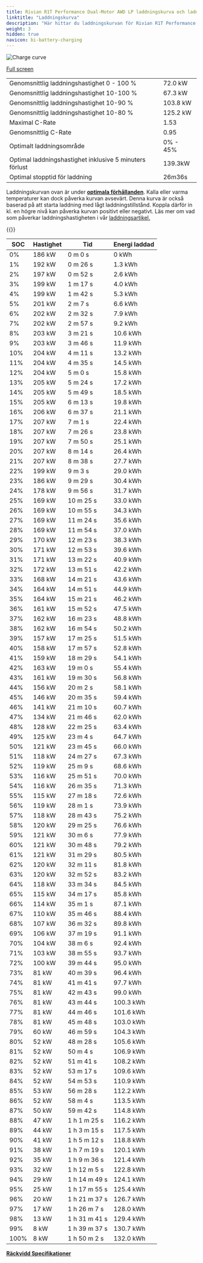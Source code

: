 ```yaml
---
title: Rivian R1T Performance Dual-Motor AWD LP laddningskurva och laddningsprestanda
linktitle: "Laddningskurva"
description: "Här hittar du laddningskurvan för Rivian R1T Performance Dual-Motor AWD LP."
weight: 3
hidden: true
navicon: bi-battery-charging
---
```

<!-- markdownlint-disable MD033 -->
<img src="../chargingcurve.svg" alt="Charge curve" class="img-fluid">

[Full screen](../chargingcurve.svg)


<table class="table table-striped border">
<tbody>
<tr>
<td>Genomsnittlig laddningshastighet 0 - 100 %</td><td>72.0 kW</td>
</tr>
<tr>
<td>Genomsnittlig laddningshastighet 10-100 %</td><td>67.3 kW</td>
</tr>
<tr>
<td>Genomsnittlig laddningshastighet 10-90 %</td><td>103.8 kW</td>
</tr>
<tr>
<td>Genomsnittlig laddningshastighet 10-80 %</td><td>125.2 kW</td>
</tr>
<tr>
<td>Maximal C-Rate</td><td>1.53</td>
</tr>
<tr>
<td>Genomsnittlig C-Rate</td><td>0.95</td>
</tr>
<tr>
<td>Optimalt laddningsområde</td><td>0% - 45%</td>
</tr>
<tr>
<td>Optimal laddningshastighet inklusive 5 minuters förlust</td><td>139.3kW</td>
</tr>
<tr>
<td>Optimal stopptid för laddning</td><td>26m36s</td>
</tr>
</tbody>
</table>


Laddningskurvan ovan är under **[optimala förhållanden](../../../../../technology/battery/charging/#temperatur)**. Kalla eller varma temperaturer kan dock påverka kurvan avsevärt. Denna kurva är också baserad på att starta laddning med lågt laddningstillstånd. Koppla därför in kl. en högre nivå kan påverka kurvan positivt eller negativt. Läs mer om vad som påverkar laddningshastigheten i vår [laddningsartikel.](../../../../../technology/battery/charging/)


{{<evkxdisplayaddarticle />}}
<table class="table table-striped border">
<thead>
<tr><th>SOC</th><th>Hastighet</th><th>Tid</th><th>Energi laddad</th></tr>
</thead>
<tbody>
<tr>
<td>0%</td><td>186 kW</td><td> 0 m 0 s </td><td>0 kWh </td>
</tr>
<tr>
<td>1%</td><td>192 kW</td><td> 0 m 26 s </td><td>1.3 kWh </td>
</tr>
<tr>
<td>2%</td><td>197 kW</td><td> 0 m 52 s </td><td>2.6 kWh </td>
</tr>
<tr>
<td>3%</td><td>199 kW</td><td> 1 m 17 s </td><td>4.0 kWh </td>
</tr>
<tr>
<td>4%</td><td>199 kW</td><td> 1 m 42 s </td><td>5.3 kWh </td>
</tr>
<tr>
<td>5%</td><td>201 kW</td><td> 2 m 7 s </td><td>6.6 kWh </td>
</tr>
<tr>
<td>6%</td><td>202 kW</td><td> 2 m 32 s </td><td>7.9 kWh </td>
</tr>
<tr>
<td>7%</td><td>202 kW</td><td> 2 m 57 s </td><td>9.2 kWh </td>
</tr>
<tr>
<td>8%</td><td>203 kW</td><td> 3 m 21 s </td><td>10.6 kWh </td>
</tr>
<tr>
<td>9%</td><td>203 kW</td><td> 3 m 46 s </td><td>11.9 kWh </td>
</tr>
<tr>
<td>10%</td><td>204 kW</td><td> 4 m 11 s </td><td>13.2 kWh </td>
</tr>
<tr>
<td>11%</td><td>204 kW</td><td> 4 m 35 s </td><td>14.5 kWh </td>
</tr>
<tr>
<td>12%</td><td>204 kW</td><td> 5 m 0 s </td><td>15.8 kWh </td>
</tr>
<tr>
<td>13%</td><td>205 kW</td><td> 5 m 24 s </td><td>17.2 kWh </td>
</tr>
<tr>
<td>14%</td><td>205 kW</td><td> 5 m 49 s </td><td>18.5 kWh </td>
</tr>
<tr>
<td>15%</td><td>205 kW</td><td> 6 m 13 s </td><td>19.8 kWh </td>
</tr>
<tr>
<td>16%</td><td>206 kW</td><td> 6 m 37 s </td><td>21.1 kWh </td>
</tr>
<tr>
<td>17%</td><td>207 kW</td><td> 7 m 1 s </td><td>22.4 kWh </td>
</tr>
<tr>
<td>18%</td><td>207 kW</td><td> 7 m 26 s </td><td>23.8 kWh </td>
</tr>
<tr>
<td>19%</td><td>207 kW</td><td> 7 m 50 s </td><td>25.1 kWh </td>
</tr>
<tr>
<td>20%</td><td>207 kW</td><td> 8 m 14 s </td><td>26.4 kWh </td>
</tr>
<tr>
<td>21%</td><td>207 kW</td><td> 8 m 38 s </td><td>27.7 kWh </td>
</tr>
<tr>
<td>22%</td><td>199 kW</td><td> 9 m 3 s </td><td>29.0 kWh </td>
</tr>
<tr>
<td>23%</td><td>186 kW</td><td> 9 m 29 s </td><td>30.4 kWh </td>
</tr>
<tr>
<td>24%</td><td>178 kW</td><td> 9 m 56 s </td><td>31.7 kWh </td>
</tr>
<tr>
<td>25%</td><td>169 kW</td><td> 10 m 25 s </td><td>33.0 kWh </td>
</tr>
<tr>
<td>26%</td><td>169 kW</td><td> 10 m 55 s </td><td>34.3 kWh </td>
</tr>
<tr>
<td>27%</td><td>169 kW</td><td> 11 m 24 s </td><td>35.6 kWh </td>
</tr>
<tr>
<td>28%</td><td>169 kW</td><td> 11 m 54 s </td><td>37.0 kWh </td>
</tr>
<tr>
<td>29%</td><td>170 kW</td><td> 12 m 23 s </td><td>38.3 kWh </td>
</tr>
<tr>
<td>30%</td><td>171 kW</td><td> 12 m 53 s </td><td>39.6 kWh </td>
</tr>
<tr>
<td>31%</td><td>171 kW</td><td> 13 m 22 s </td><td>40.9 kWh </td>
</tr>
<tr>
<td>32%</td><td>172 kW</td><td> 13 m 51 s </td><td>42.2 kWh </td>
</tr>
<tr>
<td>33%</td><td>168 kW</td><td> 14 m 21 s </td><td>43.6 kWh </td>
</tr>
<tr>
<td>34%</td><td>164 kW</td><td> 14 m 51 s </td><td>44.9 kWh </td>
</tr>
<tr>
<td>35%</td><td>164 kW</td><td> 15 m 21 s </td><td>46.2 kWh </td>
</tr>
<tr>
<td>36%</td><td>161 kW</td><td> 15 m 52 s </td><td>47.5 kWh </td>
</tr>
<tr>
<td>37%</td><td>162 kW</td><td> 16 m 23 s </td><td>48.8 kWh </td>
</tr>
<tr>
<td>38%</td><td>162 kW</td><td> 16 m 54 s </td><td>50.2 kWh </td>
</tr>
<tr>
<td>39%</td><td>157 kW</td><td> 17 m 25 s </td><td>51.5 kWh </td>
</tr>
<tr>
<td>40%</td><td>158 kW</td><td> 17 m 57 s </td><td>52.8 kWh </td>
</tr>
<tr>
<td>41%</td><td>159 kW</td><td> 18 m 29 s </td><td>54.1 kWh </td>
</tr>
<tr>
<td>42%</td><td>163 kW</td><td> 19 m 0 s </td><td>55.4 kWh </td>
</tr>
<tr>
<td>43%</td><td>161 kW</td><td> 19 m 30 s </td><td>56.8 kWh </td>
</tr>
<tr>
<td>44%</td><td>156 kW</td><td> 20 m 2 s </td><td>58.1 kWh </td>
</tr>
<tr>
<td>45%</td><td>146 kW</td><td> 20 m 35 s </td><td>59.4 kWh </td>
</tr>
<tr>
<td>46%</td><td>141 kW</td><td> 21 m 10 s </td><td>60.7 kWh </td>
</tr>
<tr>
<td>47%</td><td>134 kW</td><td> 21 m 46 s </td><td>62.0 kWh </td>
</tr>
<tr>
<td>48%</td><td>128 kW</td><td> 22 m 25 s </td><td>63.4 kWh </td>
</tr>
<tr>
<td>49%</td><td>125 kW</td><td> 23 m 4 s </td><td>64.7 kWh </td>
</tr>
<tr>
<td>50%</td><td>121 kW</td><td> 23 m 45 s </td><td>66.0 kWh </td>
</tr>
<tr>
<td>51%</td><td>118 kW</td><td> 24 m 27 s </td><td>67.3 kWh </td>
</tr>
<tr>
<td>52%</td><td>119 kW</td><td> 25 m 9 s </td><td>68.6 kWh </td>
</tr>
<tr>
<td>53%</td><td>116 kW</td><td> 25 m 51 s </td><td>70.0 kWh </td>
</tr>
<tr>
<td>54%</td><td>116 kW</td><td> 26 m 35 s </td><td>71.3 kWh </td>
</tr>
<tr>
<td>55%</td><td>115 kW</td><td> 27 m 18 s </td><td>72.6 kWh </td>
</tr>
<tr>
<td>56%</td><td>119 kW</td><td> 28 m 1 s </td><td>73.9 kWh </td>
</tr>
<tr>
<td>57%</td><td>118 kW</td><td> 28 m 43 s </td><td>75.2 kWh </td>
</tr>
<tr>
<td>58%</td><td>120 kW</td><td> 29 m 25 s </td><td>76.6 kWh </td>
</tr>
<tr>
<td>59%</td><td>121 kW</td><td> 30 m 6 s </td><td>77.9 kWh </td>
</tr>
<tr>
<td>60%</td><td>121 kW</td><td> 30 m 48 s </td><td>79.2 kWh </td>
</tr>
<tr>
<td>61%</td><td>121 kW</td><td> 31 m 29 s </td><td>80.5 kWh </td>
</tr>
<tr>
<td>62%</td><td>120 kW</td><td> 32 m 11 s </td><td>81.8 kWh </td>
</tr>
<tr>
<td>63%</td><td>120 kW</td><td> 32 m 52 s </td><td>83.2 kWh </td>
</tr>
<tr>
<td>64%</td><td>118 kW</td><td> 33 m 34 s </td><td>84.5 kWh </td>
</tr>
<tr>
<td>65%</td><td>115 kW</td><td> 34 m 17 s </td><td>85.8 kWh </td>
</tr>
<tr>
<td>66%</td><td>114 kW</td><td> 35 m 1 s </td><td>87.1 kWh </td>
</tr>
<tr>
<td>67%</td><td>110 kW</td><td> 35 m 46 s </td><td>88.4 kWh </td>
</tr>
<tr>
<td>68%</td><td>107 kW</td><td> 36 m 32 s </td><td>89.8 kWh </td>
</tr>
<tr>
<td>69%</td><td>106 kW</td><td> 37 m 19 s </td><td>91.1 kWh </td>
</tr>
<tr>
<td>70%</td><td>104 kW</td><td> 38 m 6 s </td><td>92.4 kWh </td>
</tr>
<tr>
<td>71%</td><td>103 kW</td><td> 38 m 55 s </td><td>93.7 kWh </td>
</tr>
<tr>
<td>72%</td><td>100 kW</td><td> 39 m 44 s </td><td>95.0 kWh </td>
</tr>
<tr>
<td>73%</td><td>81 kW</td><td> 40 m 39 s </td><td>96.4 kWh </td>
</tr>
<tr>
<td>74%</td><td>81 kW</td><td> 41 m 41 s </td><td>97.7 kWh </td>
</tr>
<tr>
<td>75%</td><td>81 kW</td><td> 42 m 43 s </td><td>99.0 kWh </td>
</tr>
<tr>
<td>76%</td><td>81 kW</td><td> 43 m 44 s </td><td>100.3 kWh </td>
</tr>
<tr>
<td>77%</td><td>81 kW</td><td> 44 m 46 s </td><td>101.6 kWh </td>
</tr>
<tr>
<td>78%</td><td>81 kW</td><td> 45 m 48 s </td><td>103.0 kWh </td>
</tr>
<tr>
<td>79%</td><td>60 kW</td><td> 46 m 59 s </td><td>104.3 kWh </td>
</tr>
<tr>
<td>80%</td><td>52 kW</td><td> 48 m 28 s </td><td>105.6 kWh </td>
</tr>
<tr>
<td>81%</td><td>52 kW</td><td> 50 m 4 s </td><td>106.9 kWh </td>
</tr>
<tr>
<td>82%</td><td>52 kW</td><td> 51 m 41 s </td><td>108.2 kWh </td>
</tr>
<tr>
<td>83%</td><td>52 kW</td><td> 53 m 17 s </td><td>109.6 kWh </td>
</tr>
<tr>
<td>84%</td><td>52 kW</td><td> 54 m 53 s </td><td>110.9 kWh </td>
</tr>
<tr>
<td>85%</td><td>53 kW</td><td> 56 m 28 s </td><td>112.2 kWh </td>
</tr>
<tr>
<td>86%</td><td>52 kW</td><td> 58 m 4 s </td><td>113.5 kWh </td>
</tr>
<tr>
<td>87%</td><td>50 kW</td><td> 59 m 42 s </td><td>114.8 kWh </td>
</tr>
<tr>
<td>88%</td><td>47 kW</td><td>1 h 1 m 25 s </td><td>116.2 kWh </td>
</tr>
<tr>
<td>89%</td><td>44 kW</td><td>1 h 3 m 15 s </td><td>117.5 kWh </td>
</tr>
<tr>
<td>90%</td><td>41 kW</td><td>1 h 5 m 12 s </td><td>118.8 kWh </td>
</tr>
<tr>
<td>91%</td><td>38 kW</td><td>1 h 7 m 19 s </td><td>120.1 kWh </td>
</tr>
<tr>
<td>92%</td><td>35 kW</td><td>1 h 9 m 36 s </td><td>121.4 kWh </td>
</tr>
<tr>
<td>93%</td><td>32 kW</td><td>1 h 12 m 5 s </td><td>122.8 kWh </td>
</tr>
<tr>
<td>94%</td><td>29 kW</td><td>1 h 14 m 49 s </td><td>124.1 kWh </td>
</tr>
<tr>
<td>95%</td><td>25 kW</td><td>1 h 17 m 55 s </td><td>125.4 kWh </td>
</tr>
<tr>
<td>96%</td><td>20 kW</td><td>1 h 21 m 37 s </td><td>126.7 kWh </td>
</tr>
<tr>
<td>97%</td><td>17 kW</td><td>1 h 26 m 7 s </td><td>128.0 kWh </td>
</tr>
<tr>
<td>98%</td><td>13 kW</td><td>1 h 31 m 41 s </td><td>129.4 kWh </td>
</tr>
<tr>
<td>99%</td><td>8 kW</td><td>1 h 39 m 37 s </td><td>130.7 kWh </td>
</tr>
<tr>
<td>100%</td><td>8 kW</td><td>1 h 50 m 2 s </td><td>132.0 kWh </td>
</tr>
</tbody>
</table>

<div class="mt-3 mb-3">
<a href="../rangeandconsumption/" class="text-decoration-none text-black">
<strong><i class="bi-arrow-left"></i> Räckvidd </strong>
</a>
<a href="../specifications/" class="text-decoration-none text-black float-end">
<strong>Specifikationer <i class="bi-arrow-right"></i></strong>
</a>
</div>
